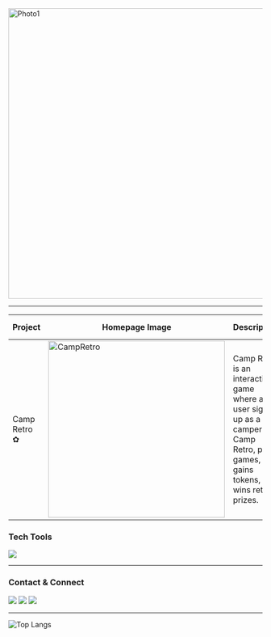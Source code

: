 
<img width="575" alt="Photo1" src="https://github.com/dxyz773/dxyz773/assets/102256981/948cd52a-3e3f-43e7-91e4-db62ac7fba7f">

----

| Project      	| Homepage Image                                                                                                                  	| Description                                                                                                                           	| Tech Stack                                                             	| Features                                                                                	| Repo                                  	|
|--------------	|---------------------------------------------------------------------------------------------------------------------------------	|---------------------------------------------------------------------------------------------------------------------------------------	|------------------------------------------------------------------------	|-----------------------------------------------------------------------------------------	|---------------------------------------	|
| Camp Retro ✿ 	| <img width="350" alt="CampRetro" src="https://github.com/dxyz773/dxyz773/assets/102256981/13b0907f-8f90-41b8-b917-8b5d278887aa"/> 	| Camp Retro is an interactive game where a user signs up as a camper at Camp Retro, plays games, gains tokens, and wins retro prizes.  	| ◦ React <br>◦ Python<br>◦ Flask<br>◦ Python <br>◦ SQLite<br>◦Tailwind 	| ◦ User Signup<br>◦ Virtual Lunchbox<br>◦ Play 'Rock, Paper, Scissors'<br>◦ Retro prizes 	| <a href="https://github.com/dxyz773/camp_retro">Repo</a> 	|
<p>
  <h3>Tech Tools</h3>
  <a href="https://skillicons.dev">
    <img src="https://skillicons.dev/icons?i=py,js,react,vite,flask,tailwind,css,html" />
  </a> 
</p>

----

### Contact & Connect
<a href="https://www.linkedin.com/in/demitryedwards/" ><img src="https://img.shields.io/badge/LinkedIn-0077B5?style=for-the-badge&logo=linkedin&logoColor=white"/></a>
<a href="https://medium.com/@dxyz773"><img src="https://img.shields.io/badge/Medium-12100E?style=for-the-badge&logo=medium&logoColor=white"/></a>
<a href = "mailto: dxyz773@gmail.com"><img src="https://img.shields.io/badge/Gmail-D14836?style=for-the-badge&logo=gmail&logoColor=white"/></a> 




----


![Top Langs](https://github-readme-stats.vercel.app/api/top-langs/?username=dxyz773&layout=compact&theme=neon)
